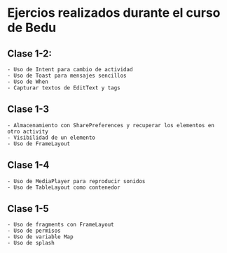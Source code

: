 # Ejercios realizados durante el curso de Bedu

## Clase 1-2:
    - Uso de Intent para cambio de actividad
    - Uso de Toast para mensajes sencillos
    - Uso de When
    - Capturar textos de EditText y tags
    
 ## Clase 1-3
    - Almacenamiento con SharePreferences y recuperar los elementos en otro activity
    - Visibilidad de un elemento
    - Uso de FrameLayout
    
## Clase 1-4
    - Uso de MediaPlayer para reproducir sonidos
    - Uso de TableLayout como contenedor
    
## Clase 1-5
    - Uso de fragments con FrameLayout
    - Uso de permisos
    - Uso de variable Map
    - Uso de splash
